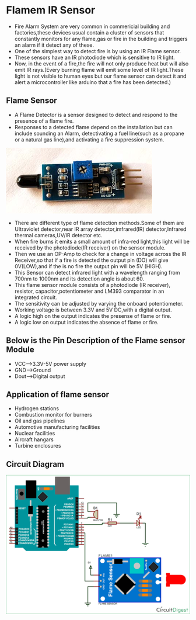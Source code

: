 # Flamem IR Sensor

- Fire Alarm System are very common in commericial building and factories,these devices usual contain a cluster of sensors that constantly monitors for any flame,gas or fire in the building and triggers an alarm if it detect any of these.
- One of the simplest way to detect fire is by using an IR Flame sensor.
- These sensors have an IR photodiode which is sensitive to IR light.
- Now, in the event of a fire,the fire will not only produce heat but will also emit IR rays.(Every burning flame will emit some level of IR light.These light is not visible to human eyes but our flame sensor can detect it and alert a microcontroller like arduino that a fire has been detected.)

## Flame Sensor

- A Flame Detector is a sensor designed to detect and respond to the presence of a flame fire.
- Responses to a detected flame depend on the installation but can include sounding an Alarm, detectivating a fuel line(such as a propane or a natural gas line),and activating a fire suppression system.

![Sensor](IMG/Fire-or-flame-sensor-module.jpg)

- There are different type of flame detection methods.Some of them are Ultraviolet detector,near IR array detector,imfrared(IR) detector,Infrared thermal cameras,UV/IR detector etc.
- When fire burns it emits a small amount of infra-red light,this light will be received by the photodiode(IR receiver) on the sensor module.
- Then we use an OP-Amp to check for a change in voltage across the IR Receiver,so that if a fire is detected the output pin (DO) will give 0V(LOW),and if the is no fire the output pin will be 5V (HIGH).
- This Sensor can detect infrared light with a wavelength ranging from 700nm to 1000nm and its detection angle is about 60.
- This flame sensor module consists of a photodiode (IR receiver), resistor, capacitor,potentiometer and LM393 comparator in an integrated circuit.
- The sensitivity can be adjusted by varying the onboard potentiometer.
- Working voltage is between 3.3V and 5V DC,with a digital output.
- A logic high on the output indicates the presense of flame or fire.
- A logic low on output indicates the absence of flame or fire.

## Below is the Pin Description of the Flame sensor Module

- VCC-->3.3V-5V power supply
- GND-->Ground
- Dout-->Digital output

## Application of flame sensor

- Hydrogen stations
- Combustion monitor for burners
- Oil and gas pipelines
- Automotive manufacturing facilities
- Nuclear facilities
- Aircraft hangars
- Turbine enclosures

## Circuit Diagram

![Circuit Diagram](IMG/Circuit-Diagram-for-Flame-Sensor-Interfacing-with-Arduino.png)
